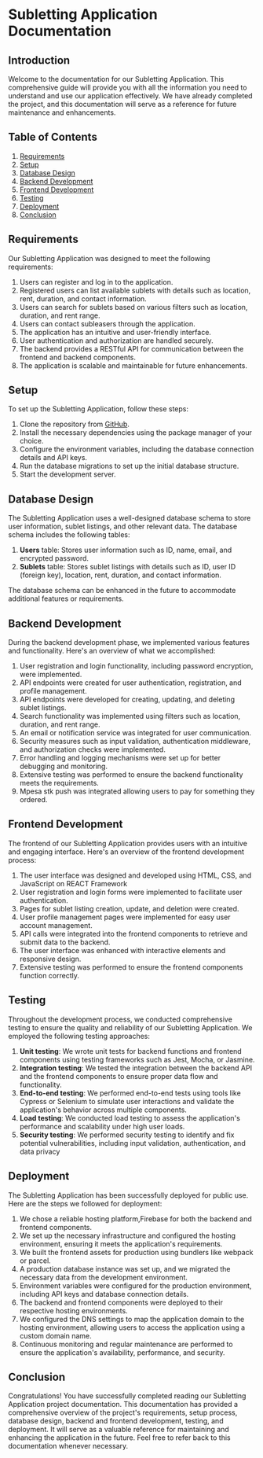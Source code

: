 # Subletting Application Documentation

## Introduction

Welcome to the documentation for our Subletting Application. This comprehensive guide will provide you with all the information you need to understand and use our application effectively. We have already completed the project, and this documentation will serve as a reference for future maintenance and enhancements.

## Table of Contents

1. [Requirements](#requirements)
2. [Setup](#setup)
3. [Database Design](#database-design)
4. [Backend Development](#backend-development)
5. [Frontend Development](#frontend-development)
6. [Testing](#testing)
7. [Deployment](#deployment)
8. [Conclusion](#conclusion)

## Requirements <a name="requirements"></a>

Our Subletting Application was designed to meet the following requirements:

1. Users can register and log in to the application.
2. Registered users can list available sublets with details such as location, rent, duration, and contact information.
3. Users can search for sublets based on various filters such as location, duration, and rent range.
4. Users can contact subleasers through the application.
5. The application has an intuitive and user-friendly interface.
6. User authentication and authorization are handled securely.
7. The backend provides a RESTful API for communication between the frontend and backend components.
8. The application is scalable and maintainable for future enhancements.

## Setup <a name="setup"></a>

To set up the Subletting Application, follow these steps:

1. Clone the repository from [GitHub](https://github.com/your-subletting-app-repo).
2. Install the necessary dependencies using the package manager of your choice.
3. Configure the environment variables, including the database connection details and API keys.
4. Run the database migrations to set up the initial database structure.
5. Start the development server.

## Database Design <a name="database-design"></a>

The Subletting Application uses a well-designed database schema to store user information, sublet listings, and other relevant data. The database schema includes the following tables:

1. **Users** table: Stores user information such as ID, name, email, and encrypted password.
2. **Sublets** table: Stores sublet listings with details such as ID, user ID (foreign key), location, rent, duration, and contact information.

The database schema can be enhanced in the future to accommodate additional features or requirements.

## Backend Development <a name="backend-development"></a>

During the backend development phase, we implemented various features and functionality. Here's an overview of what we accomplished:

1. User registration and login functionality, including password encryption, were implemented.
2. API endpoints were created for user authentication, registration, and profile management.
3. API endpoints were developed for creating, updating, and deleting sublet listings.
4. Search functionality was implemented using filters such as location, duration, and rent range.
5. An email or notification service was integrated for user communication.
6. Security measures such as input validation, authentication middleware, and authorization checks were implemented.
7. Error handling and logging mechanisms were set up for better debugging and monitoring.
8. Extensive testing was performed to ensure the backend functionality meets the requirements.
9. Mpesa stk push was integrated allowing users to pay for something they ordered.

## Frontend Development <a name="frontend-development"></a>

The frontend of our Subletting Application provides users with an intuitive and engaging interface. Here's an overview of the frontend development process:

1. The user interface was designed and developed using HTML, CSS, and JavaScript on REACT Framework
2. User registration and login forms were implemented to facilitate user authentication.
3. Pages for sublet listing creation, update, and deletion were created.
4.  User profile management pages were implemented for easy user account management.
5.  API calls were integrated into the frontend components to retrieve and submit data to the backend.
6.  The user interface was enhanced with interactive elements and responsive design.
7.  Extensive testing was performed to ensure the frontend components function correctly.

## Testing <a name="testing"></a>

Throughout the development process, we conducted comprehensive testing to ensure the quality and reliability of our Subletting Application. We employed the following testing approaches:

1. **Unit testing**: We wrote unit tests for backend functions and frontend components using testing frameworks such as Jest, Mocha, or Jasmine.
2. **Integration testing**: We tested the integration between the backend API and the frontend components to ensure proper data flow and functionality.
3. **End-to-end testing**: We performed end-to-end tests using tools like Cypress or Selenium to simulate user interactions and validate the application's behavior across multiple components.
4. **Load testing**: We conducted load testing to assess the application's performance and scalability under high user loads.
5. **Security testing**: We performed security testing to identify and fix potential vulnerabilities, including input validation, authentication, and data privacy
## Deployment <a name="deployment"></a>

The Subletting Application has been successfully deployed for public use. Here are the steps we followed for deployment:

1. We chose a reliable hosting platform,Firebase for both the backend and frontend components.
2. We set up the necessary infrastructure and configured the hosting environment, ensuring it meets the application's requirements.
3. We built the frontend assets for production using bundlers like webpack or parcel.
4. A production database instance was set up, and we migrated the necessary data from the development environment.
5. Environment variables were configured for the production environment, including API keys and database connection details.
6. The backend and frontend components were deployed to their respective hosting environments.
7. We configured the DNS settings to map the application domain to the hosting environment, allowing users to access the application using a custom domain name.
8. Continuous monitoring and regular maintenance are performed to ensure the application's availability, performance, and security.

## Conclusion <a name="conclusion"></a>

Congratulations! You have successfully completed reading our Subletting Application project documentation. This documentation has provided a
comprehensive overview of the project's requirements, setup process, database design, backend and frontend development, testing, and deployment.
It will serve as a valuable reference for maintaining and enhancing the application in the future. Feel free to refer back to this documentation
whenever necessary.
